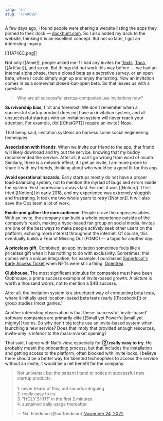 ```yaml
---
lang: 'en'
slug: '/749C99'
---
```


A few days ago, I found people were sharing a website listing the apps they pinned to their dock — [dockhunt.com](https://dockhunt.com/). So I also added my dock to the website, thinking it is an excellent concept. But not so later, I got an interesting inquiry.

![[1A746C.png]]

Not only [[Amie]], people asked me if I had any invites for [Texts](https://texts.com/), [Tana](https://tana.inc/), [[Artifact]], and so on. But things did not work this way before — we had an internal alpha phase, then a closed beta as a secretive survey, or an open beta, where I could simply sign up and enjoy the testing. Now an invitation comes in as a somewhat closed-but-open beta. So that leaves us with a question:

> Why are all successful startup companies use invitations now?

**Survivorship bias**, first and foremost. We don't remember when a successful startup product does not have an invitation system, and all unsuccessful startups with an invitation system will never reach your attention. For example, did [[ChatGPT]] require an invite? Nope.

That being said, invitation systems do harness some social engineering techniques.

**Association with friends**. When we invite our friend to the app, that friend will likely download and try out the service, knowing that my buddy recommended the service. After all, it can't go wrong from word of mouth. Similarly, there is a network effect; if I get an invite, I am more prone to share it with my friends, thinking about who would be a good fit for this app.

**Avoid operational hazards**. Early startups mostly do not have a proper load-balancing system, not to mention the myriad of bugs and errors inside the system. First impressions always last. For me, it was [[Notion]]. I first tried [[Notion]] in early 2018, and my experience was extremely sluggish and frustrating. It took me two whole years to retry [[Notion]]. It will also save the Ops team a lot of work.

**Excite and gather the core audience**. People crave the unpossessables. With an invite, the company can build a whole experience outside of the company's reach, making a hype-based fan group on social media. Invites are one of the best ways to make people actively seek other users on the platform, echoing more interest throughout the internet. Of course, this eventually builds a Fear of Missing Out (FOMO) — a topic for another day.

**A priceless gift**. Combined, an app invitation sometimes feels like a priceless gift when it has nothing to do with exclusivity. Sometimes, this comes with a unique integration; for example, I purchased [Superlocal's Early Access Ticket](https://rainbow.me/0xCC441Db84Bf28ea2740e2778c662FA4B515ACcd6?family=superlocal-early&nft=0xf6df9657282bac986b0e40bdd2889aa95cae156b_5867) when NFTs were still a thing. [OpenSea](https://opensea.io/assets/ethereum/0xf6df9657282bac986b0e40bdd2889aa95cae156b/5867)

**Clubhouse**. The most significant stimulus for companies must have been Clubhouse, a prime success example of invite-based growth. A picture is worth a thousand words, not to mention a $4B success.

After all, the invitation system is a structured way of conducting beta tests, where it initially used location-based beta tests (early [[Facebook]]) or group studies (most games.)

Another interesting observation is that these 'successful, invite-based' software companies are primarily elite [[Small yet Powerful|small yet mighty]] teams. So why don't big techs use an invite-based system when launching a new service? Does that imply that provided enough resources, invite-only is inferior to the mass-market opening?

That said, I agree with Nat's view, especially for **② really easy to try**. He probably meant the onboarding process, but that includes the installation and getting access to the platform, often blocked with invite locks. I believe there should be a better way for talented technophiles to access the service without an invite; it would be a net benefit for the company.

<blockquote class="twitter-tweet">
<p lang="en" dir="ltr">
Not universal, but the pattern I tend to notice in successful new startup products:<br/><br/>1. never heard of this, but sounds intriguing<br/>2. really easy to try<br/>3. &quot;HOLY SHIT!&quot; in the first 2 minutes<br/>4. sustained daily usage thereafter
</p>
&mdash; Nat Friedman (@natfriedman) <a href="https://twitter.com/natfriedman/status/1595882942508564480?ref_src=twsrc%5Etfw">November 24, 2022</a>
</blockquote>
